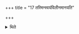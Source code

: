 +++
title = "17 तस्मिन्स्वयंविलीनमानयति"

+++

<details><summary>थिते</summary>

तस्मिन्स्वयंविलीनमानयति १७
</details>
